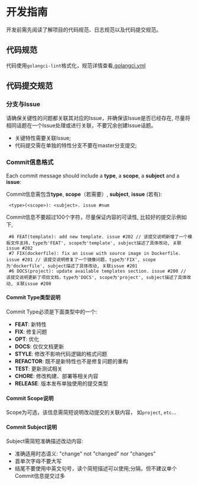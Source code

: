 # 开发指南

开发前需先阅读了解项目的代码规范、日志规范以及代码提交规范。

## 代码规范

代码使用`golangci-lint`格式化，规范详情查看[.golangci.yml](.golangci.yml)

## 代码提交规范

### 分支与Issue

请确保关键性的问题都关联其对应的Issue，并确保该Issue是否已经存在, 尽量将相同话题在一个Issue处理或进行关联，不要冗余创建Issue话题。

* 关键特性需要关联Issue;
* 代码提交需在单独的特性分支不要在master分支提交;

### Commit信息格式

Each commit message should include a **type**, a **scope**, a **subject** and a **issue**:

Commit信息需包含**type**, **scope**（若需要）, **subject**, **issue** (若有):

```
 <type>(<scope>): <subject>. issue #num
```

Commit信息不要超过100个字符，尽量保证内容的可读性, 比较好的提交示例如下,

```
 #8 FEAT(template): add new template. issue #202 // 该提交说明新增了一个模板文件支持，type为'FEAT', scope为'template', subject描述了具体改动, 关联issue #202
 #7 FIX(dockerfile): fix an issue with source image in Dockerfile. issue #201 // 该提交说明修复了一个镜像问题，type为'FIX', scope为'dockerfile', subject描述了具体改动, 关联issue #201
 #6 DOCS(project): update available templates section. issue #200 // 该提交说明更新了项目文档，type为'DOCS', scope为'project', subject描述了具体改动, 关联issue #200
```

#### Commit Type类型说明

Commit Type必须是下面类型中的一个:

* **FEAT**: 新特性
* **FIX**: 修复问题
* **OPT**: 优化
* **DOCS**: 仅仅文档更新
* **STYLE**: 修改不影响代码逻辑的格式问题
* **REFACTOR**: 既不是新特性也不是修复问题的重构
* **TEST**: 更新测试相关
* **CHORE**: 修改构建、部署等相关内容
* **RELEASE**: 版本发布单独使用的提交类型

#### Commit Scope说明

Scope为可选，该信息需简短说明改动提交的关联内容， 如`project`, `etc`...

#### Commit Subject说明

Subject需简短准确描述改动内容:

* 准确适用时态语义: "change" not "changed" nor "changes"
* 首单次字母不要大写
* 结尾不要使用中英文句号，读个简短描述可以使用;分隔，但不建议单个Commit信息提交过多
